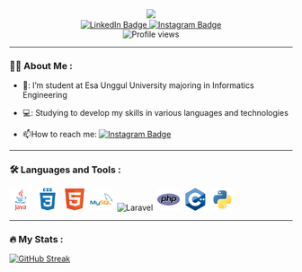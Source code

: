 <div id="header" align="center">
  <img src="https://media0.giphy.com/media/v1.Y2lkPTc5MGI3NjExMWdqOXpjbnZpYjAzaGV2Y3phbDlmNDhycGxwdDAwOGl3MWs0dzRyZiZlcD12MV9pbnRlcm5hbF9naWZfYnlfaWQmY3Q9Zw/skVe8kyj61sqS0RlSZ/giphy.gif" width="500"/>
  
<div id="badges">
  <a href="https://www.linkedin.com/in/rizky-dwi-ba77702a2/">
    <img src="https://img.shields.io/badge/LinkedIn-blue?style=for-the-badge&logo=linkedin&logoColor=white" alt="LinkedIn Badge"/>
  </a>
  <a href="https://www.instagram.com/rizkydnz">
    <img src="https://img.shields.io/badge/Instagram-E4405F?style=for-the-badge&logo=instagram&logoColor=white" alt="Instagram Badge"/>
  </a>
  
<div id="badges">
  <img src="https://komarev.com/ghpvc/?username=rizkydnz&style=flat-square&color=blue" alt="Profile views"/>
</div>
</div>
</div>

---

### :man_technologist: About Me :
- 🏫: I’m student at Esa Unggul University majoring in Informatics Engineering

- 💻: Studying to develop my skills in various languages ​​and technologies

- :mailbox:How to reach me: [![Instagram Badge](https://img.shields.io/badge/Instagram-E4405F?style=flat&logo=Instagram&logoColor=white)](https://www.instagram.com/rizkydnz)

---

### :hammer_and_wrench: Languages and Tools :
<div>
  <div>
    <img src="https://github.com/devicons/devicon/blob/master/icons/java/java-original-wordmark.svg" title="Java" alt="Java" width="40" height="40"/>&nbsp;
    <img src="https://github.com/devicons/devicon/blob/master/icons/css3/css3-plain-wordmark.svg"  title="CSS3" alt="CSS" width="40" height="40"/>&nbsp;
    <img src="https://github.com/devicons/devicon/blob/master/icons/html5/html5-original.svg" title="HTML5" alt="HTML" width="40" height="40"/>&nbsp;
    <img src="https://github.com/devicons/devicon/blob/master/icons/mysql/mysql-original-wordmark.svg" title="MySQL"  alt="MySQL" width="40" height="40"/>&nbsp;
    <img src="https://upload.wikimedia.org/wikipedia/commons/9/9a/Laravel.svg" title="Laravel" alt="Laravel" width="40" height="40"/>&nbsp;
    <img src="https://github.com/devicons/devicon/blob/master/icons/php/php-original.svg" title="PHP" alt="PHP" width="40" height="40"/>&nbsp;
    <img src="https://github.com/devicons/devicon/blob/master/icons/cplusplus/cplusplus-original.svg" title="C++" alt="C++" width="40" height="40"/>&nbsp;
    <img src="https://github.com/devicons/devicon/blob/master/icons/python/python-original.svg" title="Python" alt="Python" width="40" height="40"/>&nbsp;
  </div>
</div>

---

### :fire: My Stats :
[![GitHub Streak](http://github-readme-streak-stats.herokuapp.com?user=rizkydnz&theme=dark&background=000000)](https://git.io/streak-stats)
